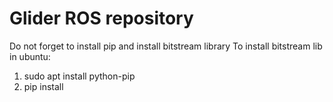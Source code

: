 # Glider ROS repository
Do not forget to install pip and install bitstream library
To install bitstream lib in ubuntu: 
1. sudo apt install python-pip
2. pip install 

